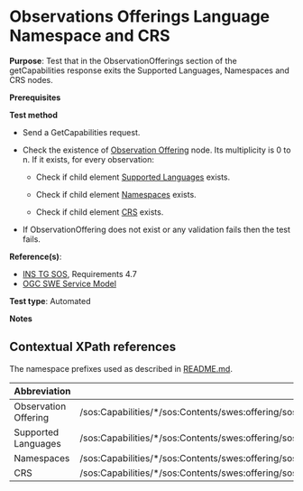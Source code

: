 # Observations Offerings Language Namespace and CRS

**Purpose**: Test that in the ObservationOfferings section of the getCapabilities response exits the Supported Languages, Namespaces and CRS nodes.

**Prerequisites**

**Test method**

* Send a GetCapabilities request.

* Check the existence of [Observation Offering](#observationOffering) node. Its multiplicity is 0 to n. If it exists, for every observation:

  * Check if child element [Supported Languages](#supportedLanguages) exists.

  * Check if child element [Namespaces](#namespaces) exists.

  * Check if child element [CRS](#crs) exists.

* If ObservationOffering does not exist or any validation fails then the test fails.

**Reference(s)**:

* [INS TG SOS](http://inspire.ec.europa.eu/id/document/tg/download-sos/1.0), Requirements 4.7
* [OGC SWE Service Model](http://portal.opengeospatial.org/files/?artifact_id=38476)

**Test type**: Automated

**Notes**


## Contextual XPath references

The namespace prefixes used as described in [README.md](http://inspire.ec.europa.eu/id/ats/download-service/sos-tg-1.0/sos-pre-defined/README#namespaces).

| Abbreviation                                               |  XPath expression |
| ---------------------------------------------------------- | ------------------------------------------------------------------------- |
| Observation Offering <a name="observationOffering"></a> | /sos:Capabilities/*\/sos:Contents/swes:offering/sos:ObservationOffering |
| Supported Languages <a name="supportedLanguages"></a> | /sos:Capabilities/*\/sos:Contents/swes:offering/sos:ObservationOffering/swes:extensions/inspire_common:SupportedLanguages |
| Namespaces <a name="namespaces"></a> | /sos:Capabilities/*\/sos:Contents/swes:offering/sos:ObservationOffering/swes:extensions/inspire_dls:SpatialDataSetIdentifier/inspire_common:Namespace |
| CRS <a name="crs"></a> | /sos:Capabilities/*\/sos:Contents/swes:offering/sos:ObservationOffering/swes:extensions/inspire_dls:SupportedSupportedCRS |